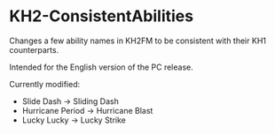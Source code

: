 # KH2-ConsistentAbilities
Changes a few ability names in KH2FM to be consistent with their KH1 counterparts.

Intended for the English version of the PC release.

Currently modified:
- Slide Dash -> Sliding Dash
- Hurricane Period -> Hurricane Blast
- Lucky Lucky -> Lucky Strike
